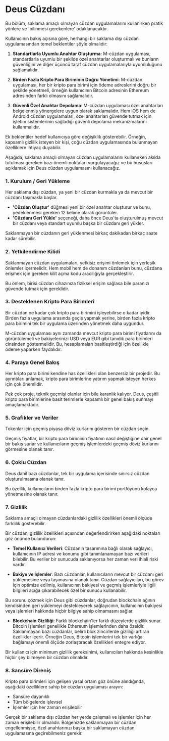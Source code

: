 # Deus Cüzdanı

Bu bölüm, saklama amaçlı olmayan cüzdan uygulamalarını kullanırken pratik yönlere ve 'bilinmesi gerekenlere' odaklanacaktır.

Kullanıcının bakış açısına göre, herhangi bir saklama dışı cüzdan uygulamasından temel beklentiler şöyle olmalıdır:

1. **Standartlarla Uyumlu Anahtar Oluşturma**: M-cüzdan uygulaması, standartlarla uyumlu bir şekilde özel anahtarlar oluşturmalı ve bunların güvenliğini ve diğer üçüncü taraf cüzdan uygulamalarıyla uyumluluğunu sağlamalıdır.

2. **Birden Fazla Kripto Para Biriminin Doğru Yönetimi**: M-cüzdan uygulaması, her bir kripto para birimi için ödeme adreslerini doğru bir şekilde yönetmeli, örneğin kullanıcının Bitcoin adresinin Ethereum adresinden farklı olmasını sağlamalıdır.

3. **Güvenli Özel Anahtar Depolama**: M-cüzdan uygulaması özel anahtarları belgelenmiş yönergelere uygun olarak saklamalıdır. Hem iOS hem de Android cüzdan uygulamaları, özel anahtarları güvende tutmak için işletim sistemlerinin sağladığı güvenli depolama mekanizmalarını kullanmalıdır.

Ek beklentiler hedef kullanıcıya göre değişiklik gösterebilir. Örneğin, kapsamlı gizlilik isteyen bir kişi, çoğu cüzdan uygulamasında bulunmayan özelliklere ihtiyaç duyabilir.

Aşağıda, saklama amaçlı olmayan cüzdan uygulamalarını kullanırken akılda tutulması gereken bazı önemli noktaları vurgulayacağız ve bu hususları açıklamak için Deus cüzdan uygulamasını kullanacağız.

### 1. Kurulum / Geri Yükleme

Her saklama dışı cüzdan, ya yeni bir cüzdan kurmakla ya da mevcut bir cüzdanı taşımakla başlar.

- **'Cüzdan Oluştur'** düğmesi yeni bir özel anahtar oluşturur ve bunu, yedeklenmesi gereken 12 kelime olarak görüntüler.
- **'Cüzdanı Geri Yükle'** seçeneği, daha önce Deus'ta oluşturulmuş mevcut bir cüzdanı veya standart uyumlu başka bir cüzdanı geri yükler.

Saklanmayan bir cüzdanın geri yüklenmesi birkaç dakikadan birkaç saate kadar sürebilir.

### 2. Yetkilendirme Kilidi

Saklanmayan cüzdan uygulamaları, yetkisiz erişimi önlemek için yerleşik önlemler içermelidir. Hem mobil hem de donanım cüzdanları bunu, cüzdana erişmek için gereken kilit açma kodu aracılığıyla gerçekleştirir.

Bu önlem, birisi cüzdan cihazınıza fiziksel erişim sağlasa bile paranızı güvende tutmak için gereklidir.

### 3. Desteklenen Kripto Para Birimleri

Bir cüzdan ne kadar çok kripto para birimini işleyebilirse o kadar iyidir. Birden fazla uygulama arasında geçiş yapmak yerine, birden fazla kripto para birimini tek bir uygulama üzerinden yönetmek daha uygundur.

M-cüzdan uygulaması aynı zamanda mevcut kripto para birimi fiyatlarını da görüntülemeli ve bakiyelerinizi USD veya EUR gibi tanıdık para birimleri cinsinden göstermelidir. Bu, hesaplamaları basitleştirdiği için özellikle ödeme yaparken faydalıdır.

### 4. Paraya Genel Bakış

Her kripto para birimi kendine has özellikleri olan benzersiz bir projedir. Bu ayrıntıları anlamak, kripto para birimlerine yatırım yapmak isteyen herkes için çok önemlidir.

Pek çok proje, teknik geçmişi olanlar için bile karanlık kalıyor. Deus, çeşitli kripto para birimlerine basit terimlerle kapsamlı bir genel bakış sunmayı amaçlamaktadır.

### 5. Grafikler ve Veriler

Tokenlar için geçmiş piyasa döviz kurlarını gösteren bir cüzdan seçin.

Geçmiş fiyatlar, bir kripto para biriminin fiyatının nasıl değiştiğine dair genel bir bakış sunar ve kullanıcıların geçmiş işlemlerdeki geçmiş döviz kurlarını görmesine olanak tanır.

### 6. Çoklu Cüzdan

Deus dahil bazı cüzdanlar, tek bir uygulama içerisinde sınırsız cüzdan oluşturulmasına olanak tanır.

Bu özellik, kullanıcıların birden fazla kripto para birimi portföyünü kolayca yönetmesine olanak tanır.

### 7. Gizlilik

Saklama amaçlı olmayan cüzdanlardaki gizlilik özellikleri önemli ölçüde farklılık gösterebilir.

Bir cüzdanı gizlilik özellikleri açısından değerlendirirken aşağıdaki noktaları göz önünde bulundurun:

- **Temel Kullanıcı Verileri**: Cüzdanın tasarımına bağlı olarak sağlayıcı, kullanıcının IP adresi ve konumu gibi tanımlanamayan bazı verileri bilebilir. Bu veriler bir sunucuda saklanıyorsa her zaman veri ihlali riski vardır.

- **Bakiye ve İşlemler**: Bazı cüzdanlar, kullanıcıların mevcut bir cüzdanı geri yüklemesine veya taşımasına olanak tanır. Cüzdan sağlayıcıları, bu görev için optimize edilmiş, kullanıcının bakiyesi ve geçmiş işlemleriyle ilgili bilgileri açığa çıkarabilecek özel bir sunucu kullanabilir.

 Bu sorunu çözmek için Deus gibi cüzdanlar, doğrudan blockchain ağının kendisinden geri yüklemeyi destekleyerek sağlayıcının, kullanıcının bakiyesi veya işlemleri hakkında hiçbir bilgiye sahip olmamasını sağlar.

- **Blockchain Gizliliği**: Farklı blockchain'ler farklı düzeylerde gizlilik sunar. Bitcoin işlemleri genellikle Ethereum işlemlerinden daha özeldir. Saklanmayan bazı cüzdanlar, belirli blok zincirlerde gizliliği artıran özellikler içerir. Örneğin Deus, Bitcoin işlemlerini tek bir varlığa bağlamayı önemli ölçüde zorlaştıracak özellikleri entegre ediyor.

Bir kullanıcı için minimum gizlilik gereksinimi, kullanıcıları hakkında kesinlikle hiçbir şey bilmeyen bir cüzdan olmalıdır.

### 8. Sansüre Direniş

Kripto para birimleri için gelişen yasal ortam göz önüne alındığında, aşağıdaki özelliklere sahip bir cüzdan uygulaması arayın:

- Sansüre dayanıklı
- Tüm bölgelerde işlevsel
- İşlemler için her zaman erişilebilir

Gerçek bir saklama dışı cüzdan her yerde çalışmalı ve işlemler için her zaman erişilebilir olmalıdır. Bölgenizde saklanmayan bir cüzdan engellenmişse, özel anahtarınızı başka bir saklamayan cüzdan uygulamasına geçirebilmeniz gerekir.
